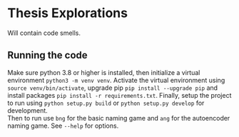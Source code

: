 # Thesis Explorations

Will contain code smells.

## Running the code

Make sure python 3.8 or higher is installed, then initialize a virtual environment `python3 -m venv venv`. Activate the virtual environment using `source venv/bin/activate`, upgrade pip `pip install --upgrade pip` and install packages `pip install -r requirements.txt`. Finally, setup the project to run using `python setup.py build` or `python setup.py develop` for development.
<br>
Then to run use `bng` for the basic naming game and `ang` for the autoencoder naming game. See `--help` for options.